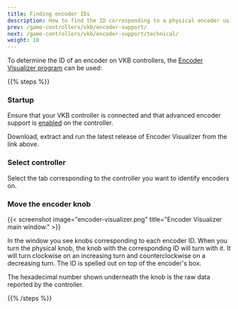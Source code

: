 ```yaml
---
title: Finding encoder IDs
description: How to find the ID corresponding to a physical encoder using the Encoder Visualizer tool.
prev: /game-controllers/vkb/encoder-support/
next: /game-controllers/vkb/encoder-support/technical/
weight: 10
---
```

To determine the ID of an encoder on VKB controllers, the [Encoder Visualizer program](https://github.com/cbrauers/EncoderVisualizer/releases/latest) can be used:

{{% steps %}}

### Startup

Ensure that your VKB controller is connected and that advanced encoder support is [enabled](/game-controllers/vkb/encoder-support) on the controller.

Download, extract and run the latest release of Encoder Visualizer from the link above.

### Select controller

Select the tab corresponding to the controller you want to identify encoders on.

### Move the encoder knob

{{< screenshot image="encoder-visualizer.png" title="Encoder Visualizer main window." >}}

In the window you see knobs corresponding to each encoder ID. When you turn the physical knob, the knob with the corresponding ID will turn with it. It will turn clockwise on an increasing turn and counterclockwise on a decreasing turn. The ID is spelled out on top of the encoder's box.

The hexadecimal number shown underneath the knob is the raw data reported by the controller.

{{% /steps %}}
